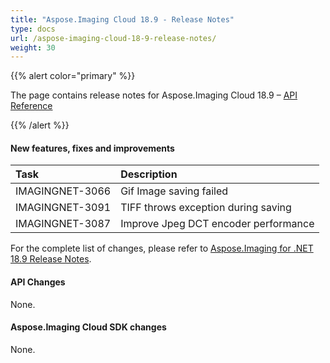 ```yaml
---
title: "Aspose.Imaging Cloud 18.9 - Release Notes"
type: docs
url: /aspose-imaging-cloud-18-9-release-notes/
weight: 30
---
```


{{% alert color="primary" %}} 

The page contains release notes for Aspose.Imaging Cloud 18.9 – [API Reference](https://apireference.aspose.cloud/imaging/)

{{% /alert %}} 
#### **New features, fixes and improvements**

|**Task**|**Description**|
| :- | :- |
|IMAGINGNET-3066|Gif Image saving failed|
|IMAGINGNET-3091|TIFF throws exception during saving|
|IMAGINGNET-3087|Improve Jpeg DCT encoder performance|
For the complete list of changes, please refer to [Aspose.Imaging for .NET 18.9 Release Notes](https://docs.aspose.com/display/imagingnet/Aspose.Imaging+for+.NET+18.9+-+Release+Notes).
#### **API Changes**
None.
#### **Aspose.Imaging Cloud SDK changes**
None.


